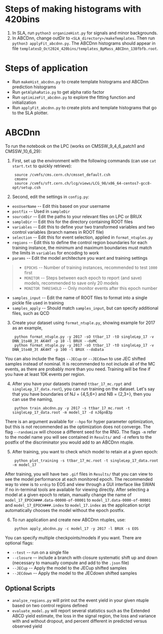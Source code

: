 # Steps of making histograms with 420bins
1. In SLA, run `python3 organizeHist.py` for signals and minor backgrounds.
2. In ABCDnn, change outDir to `<SLA_directory>/makeTemplates`. Then run `python3 applyFit_abcdnn.py`. The ABCDnn histograms should appear in file `templatesD_Oct2024_420bins/templates_BpMass_ABCDnn_138fbfb.root`.
   
# Steps of application
- Run `makeHist_abcdnn.py` to create template histograms and ABCDnn prediction histograms
- Run `getAlphaRatio.py` to get alpha ratio factor
- Run `optimizeFit_abcdnn.py` to explore the fitting function and initialization
- Run `applyFit_abcdnn.py` to create plots and template histograms that go to the SLA plotter.

# ABCDnn

To run the notebook on the LPC (works on CMSSW_9_4_6_patch1 and CMSSW_10_6_29):
1. First, set up the environment with the following commands (can use `cat start.txt` to quickly retrieve):

		source /cvmfs/cms.cern.ch/cmsset_default.csh
		cmsenv
		source /cvmfs/sft.cern.ch/lcg/views/LCG_98/x86_64-centos7-gcc8-opt/setup.csh
    
2. Second, edit the settings in `config.py`:
* `eosUserName` -- Edit this based on your username
* `postfix` -- Used in `sampleDir`
* `sourceDir` -- Edit the paths to your relevant files on LPC or BRUX
* `sampleDir` -- Edit this for the directory containing ROOT files
* `variables` -- Edit this to define your two transformed variables and two control variables (branch names in ROOT file)
* `selection` -- Edit this for event selection, applied in `format_ntuples.py`
* `regions` -- Edit this to define the control region boundaries for each training instance, the minimum and maximum boundaries must match the limits in `variables` for encoding to work
* `params` -- Edit the model architecture you want and training settings
> * `EPOCHS` -- Number of training instances, recommended to test `1000` first
> * `MONITOR` -- Steps between each epoch to report (and save) models, recommended to save only 20 models
> * `MONITOR THRESHOLD` -- Only monitor events after this epoch number
* `samples_input` -- Edit the name of ROOT files to format into a single pickle file used in training
* `samples_apply` -- Should match `samples_input`, but can specify additional files, such as QCD

3. Create your dataset using `format_ntuple.py`, showing example for 2017 as an example,

		python format_ntuple.py -y 2017 -sO ttbar_17 -tO singleLep_17 -v DNN_1to40_3t AK4HT -p 10 -l BRUX --doMC
		python format_ntuple.py -y 2017 -sO ttbar_17 -tO singleLep_17 -v DNN_1to40_3t AK4HT -p 100 -l BRUX --doData
		
You can also include the flags `--JECup` or `--JECdown` to use JEC shifted samples instead of nominal. It is recommended to not include all of the MC events, as there are probably more than you need. Training will be fine if you have at least 10K events per region. 

4. After you have your datasets (named `ttbar_17_mc.rppt` and `singleLep_17_data.root`), you can run training on the dataset. Let's say that you have boundaries of NJ = {4,5,6+} and NB = {2,3+}, then you can use the naming,

		python train_abcdnn.py -y 2017 -s ttbar_17_mc.root -t singleLep_17_data.root -m model_17 -d nJ6pnB3p 
		
There is an argument available for `--hpo` for hyper parameter optimization, but this is not recommended as the optimization does not converge. The flag `--randomize` will choose a different seed for the RNG. The flags `-m` refer to the model name you will see contained in `Results/` and `-d` refers to the postfix of the discriminator you would add to an ABCDnn ntuple.

5. After training, you want to check which model to retain at a given epoch:

		python plot_training -s ttbar_17_mc.root -t singleLep_17_data.root -m model_17
		
After training, you will have two `.gif` files in `Results/` that you can view to see the model performance at each monitored epoch. The recommended way to view is to `xrdcp` to EOS and view through a GUI interface like SWAN if no in-terminal tools are available for viewing directly. After selecting a model at a given epoch to retain, manually change the name of `model_17_EPOCH###.data-00000-of-00001` to `model_17.data-0000-of-00001` and `model_17_EPOCH###.index` to `model_17.index` as the application script automatically chooses the model without the epoch postfix. 

6. To run application and create new ABCDnn ntuples, use:

		python apply_abcdnn.py -c model_17 -y 2017 -l BRUX -s EOS 
		
You can specify multiple checkpoints/models if you want. There are optional flags:
* `--test` -- run on a single file
* `--closure` -- include a branch with closure systematic shift up and down (necessary to manually compute and add to the `.json` file)
* `--JECup` -- Apply the model to the JECup shifted samples
* `--JECdown` -- Apply the model to the JECdown shifted samples

## __Optional Scripts__
* `analyze_regions.py` will print out the event yield in your given ntuple based on two control regions defined
* `evaluate_model.py` will report several statistics such as the Extended ABCD yield estimate, the loss in the signal region, the loss and variance with and without dropout, and percent different in predicted versus observed yield
